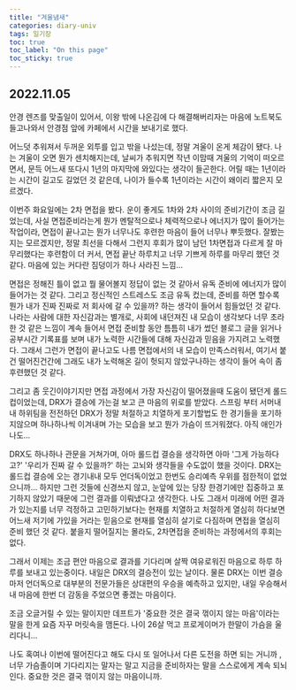 ```yaml
---
title: "겨울냄새"
categories: diary-univ
tags: 일기장
toc: true
toc_label: "On this page"
toc_sticky: true
---
```

## 2022.11.05
안경 렌즈를 맞출일이 있어서, 이왕 밖에 나온김에 다 해결해버리자는 마음에 노트북도 들고나와서 안경점 앞에 카페에서 시간을 보내기로 했다.

어느덧 추워져서 두꺼운 외투를 입고 밖을 나섰는데, 정말 겨울이 온게 체감이 됐다. 나는 겨울이 오면 뭔가 센치해지는데, 날씨가 추워지면 작년 이맘때 겨울의 기억이 떠오르면서, 문득 어느새 또다시 1년의 마지막에 와있다는 생각이 들곤한다. 어릴 때는 1년이라는 시간이 길고도 길었던 것 같은데, 나이가 들수록 1년이라는 시간이 왜이리 짧은지 모르겠다.

이번주 화요일에는 2차 면접을 봤다. 운이 좋게도 1차와 2차 사이의 준비기간이 조금 길었는데, 사실 면접준비라는게 뭔가 멘탈적으로나 체력적으로나 에너지가 많이 들어가는 작업이라, 면접이 끝나고는 뭔가 너무나도 후련한 마음이 들어 너무나 뿌듯했다. 잘봤는지는 모르겠지만, 정말 최선을 다해서 그런지 후회가 많이 남던 1차면접과 다르게 잘 마무리했다는 후련함이 더 커서, 면접 끝난 하루치고 너무 기쁘게 하루를 마무리 했던 것 같다. 마음에 있는 커다란 짐덩이가 하나 사라진 느낌... 

면접은 정해진 틀이 없고 뭘 물어볼지 정답이 없는 것 같아서 유독 준비에 에너지가 많이 들어가는 것 같다. 그리고 정신적인 스트레스도 조금 유독 컸는데, 준비를 하면 할수록 뭔가 내가 진짜 진짜로 저 회사에 갈 수 있을까? 하는 생각이 들어서 힘들었던 것 같다. 나라는 사람에 대한 자신감과는 별개로, 사회에 내던져진 내 모습이 생각보다 너무 초라한 것 같은 느낌이 계속 들어서 면접 준비할 동안 틈틈히 내가 썼던 블로그 글을 읽거나 공부시간 기록표를 보며 내가 노력한 시간들에 대해 자신감과 믿음을 가지려고 노력했다. 그래서 그런가 면접이 끝나고도 나름 면접에서의 내 모습이 만족스러워서, 여기서 붙건 떨어진건간에 그래도 내가 노력해온 길이 헛되지 않았구나하는 생각이 들어 속이 좀 후련했던 것 같다.

그리고 좀 웃긴이야기지만 면접 과정에서 가장 자신감이 떨어졌을때 도움이 됐던게 롤드컵이었는데, DRX가 결승에 가는걸 보고 큰 마음의 위로를 받았다. 스프링 부터 서머내내 하위팀을 전전하던 DRX가 정말 처절하고 치열하게 포기할법도 한 경기들을 포기하지않으며 하나하나씩 이겨내며 가는 모습을 보고 뭔가 가슴이 뜨거워졌다. 아직 애인가 나도...

DRX도 하나하나 관문을 거쳐가며, 아마 롤드컵 결승을 생각하면 아마 '그게 가능하다고?' '우리가 진짜 갈 수 있을까?' 하는 고뇌와 생각들을 수도없이 했을 것이다. DRX는 롤드컵 결승에 오는 경기내내 모두 언더독이었고 한번도 승리예측 우위를 점한적이 없었으니까... 하지만 그런 것들에 신경쓰지 않고, 눈앞에 있는 당장 한경기에만 집중하고 포기하지 않았기 때문에 그런 결과를 이뤄냈다고 생각한다. 나도 그래서 미래에 어떤 결과가 있는지를 너무 걱정하고 고민하기보다는 현재를 치열하고 처절하게 열심히 하다보면 어느새 저기에 가있을 거라는 믿음으로 현재를 열심히 살기로 다짐하며 면접을 열심히 준비 했던 것 같다. 붙을지 떨어질지는 몰라도, 2차면접을 준비하는 과정에서의 후회는 없다.

그래서 이제는 조금 편안 마음으로 결과를 기다리며 살짝 여유로워진 마음으로 하루 하루를 보내고 있는중이다. 내일은 DRX의 결승전이 있는 날이다. 물론 DRX는 이번 결승마저 언더독으로 대부분의 전문가들은 상대편의 우승을 예측하고 있지만, 내일 우승해서 내 마음에 한번 더 감동을 주었으면 좋겠는 마음이다. 

조금 오글거릴 수 있는 말이지만 데프트가 '중요한 것은 결국 꺾이지 않는 마음'이라는 말을 한게 요즘 자꾸 머릿속을 맴돈다. 나이 26살 먹고 프로게이머가 한말이 가슴을 울리다니... 

나도 혹여나 이번에 떨어진다고 해도 다시 또 일어나서 다른 도전을 하면 되는 거니까 , 너무 가슴졸이며 기다리지는 말자는 말고 지금을 준비하자는 말을 스스로에게  계속 되뇌인다. 중요한 것은 결국 꺾이지 않는 마음이니까.

 





